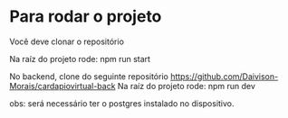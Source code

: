 # Para rodar o projeto
Você deve clonar o repositório

Na raíz do projeto rode: npm run start

No backend, clone do seguinte repositório https://github.com/Daivison-Morais/cardapiovirtual-back
Na raíz do projeto rode: npm run dev

obs: será necessário ter o postgres instalado no dispositivo.
